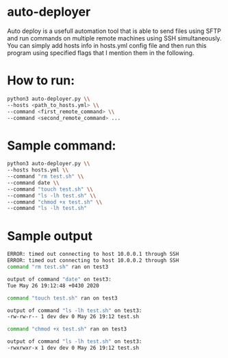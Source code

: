 # auto-deployer
Auto deploy is a usefull automation tool that is able to send files using SFTP and run commands on multiple remote machines using SSH simultaneously.
You can simply add hosts info in hosts.yml config file and then run this program using specified flags that I mention them in the following.
# How to run:
```bash
python3 auto-deployer.py \\
--hosts <path_to_hosts.yml> \\
--command <first_remote_command> \\ 
--command <second_remote_command> ...
```

# Sample command:
```bash
python3 auto-deployer.py \\
--hosts hosts.yml \\
--command "rm test.sh" \\
--command date \\
--command "touch test.sh" \\
--command "ls -lh test.sh" \\
--command "chmod +x test.sh" \\
--command "ls -lh test.sh"
```

# Sample output
```bash
ERROR: timed out connecting to host 10.0.0.1 through SSH
ERROR: timed out connecting to host 10.0.0.2 through SSH
command "rm test.sh" ran on test3

output of command "date" on test3:
Tue May 26 19:12:48 +0430 2020

command "touch test.sh" ran on test3

output of command "ls -lh test.sh" on test3:
-rw-rw-r-- 1 dev dev 0 May 26 19:12 test.sh

command "chmod +x test.sh" ran on test3

output of command "ls -lh test.sh" on test3:
-rwxrwxr-x 1 dev dev 0 May 26 19:12 test.sh
```
